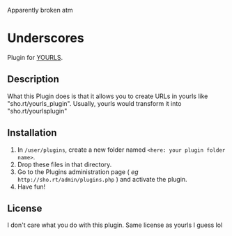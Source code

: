 Apparently broken atm

Underscores
====================

Plugin for [YOURLS](http://yourls.org).

Description
-----------
What this Plugin does is that it allows you to create URLs in yourls like "sho.rt/yourls_plugin". 
Usually, yourls would transform it into "sho.rt/yourlsplugin"

Installation
------------
1. In `/user/plugins`, create a new folder named `<here: your plugin folder name>`.
2. Drop these files in that directory.
3. Go to the Plugins administration page ( *eg* `http://sho.rt/admin/plugins.php` ) and activate the plugin.
4. Have fun!

License
-------
I don't care what you do with this plugin. Same license as yourls I guess lol
